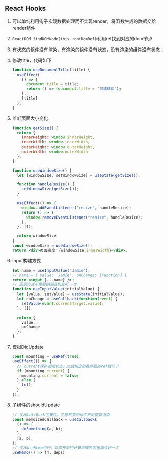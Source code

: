 ## React Hooks

1. 可以单纯利用钩子实现数据处理而不实现render，将函数生成的数据交给render组件

2. `ReactDOM.findDOMNode(this.rootDomRef)`利用ref找到对应的dom节点

3. 有状态的组件没有渲染，有渲染的组件没有状态，没有渲染的组件没有状态；

4. 修改title，代码如下

   ```javascript
   function useDocumentTitle(title) {
     useEffect(
       () => {
         document.title = title;
         return () => (document.title = "前端精读");
       },
       [title]
     );
   }
   ```

5. 监听页面大小变化

   ```jsx
   function getSize() {
     return {
       innerHeight: window.innerHeight,
       innerWidth: window.innerWidth,
       outerHeight: window.outerHeight,
       outerWidth: window.outerWidth
     };
   }
   
   function useWindowSize() {
     let [windowSize, setWindowSize] = useState(getSize());
   
     function handleResize() {
       setWindowSize(getSize());
     }
   
     useEffect(() => {
       window.addEventListener("resize", handleResize);
       return () => {
         window.removeEventListener("resize", handleResize);
       };
     }, []);
   
     return windowSize;
   }
   const windowSize = useWindowSize();
   return <div>页面高度：{windowSize.innerWidth}</div>;
   ```

6. input构建方式

   ```jsx
   let name = useInputValue("Jamie");
   // name = { value: 'Jamie', onChange: [Function] }
   return <input {...name} />;
   // 回调方式不需要销毁且仅监听一次
   function useInputValue(initialValue) {
     let [value, setValue] = useState(initialValue);
     let onChange = useCallback(function(event) {
       setValue(event.currentTarget.value);
     }, []);
   
     return {
       value,
       onChange
     };
   }
   ```

7. 模拟DidUpdate

   ```jsx
   const mounting = useRef(true);
   useEffect(() => {
     // current保存初始状态，之后指定到最外层的ref就行了
     if (mounting.current) {
       mounting.current = false;
     } else {
       fn();
     }
   });
   ```

8. 子组件的shouldUpdate

   ```jsx
   // 使用callBack包裹住，变量不变则组件不用重新渲染
   const memoizedCallback = useCallback(
     () => {
       doSomething(a, b);
     },
     [a, b],
   );
   // 使用useMemo也行，将高开销的计算步骤放这里面会好一点
   useMemo(() => fn, deps)
   ```

   



























